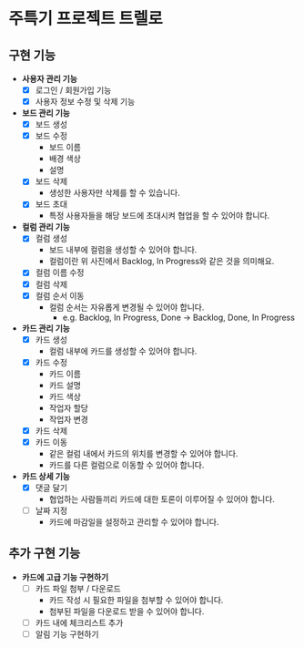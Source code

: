 # 주특기 프로젝트 트렐로
## 구현 기능
- **사용자 관리 기능**
    - [x]  로그인 / 회원가입 기능
    - [x]  사용자 정보 수정 및 삭제 기능
- **보드 관리 기능**
    - [x]  보드 생성
    - [x]  보드 수정
        - 보드 이름
        - 배경 색상
        - 설명
    - [x]  보드 삭제
        - 생성한 사용자만 삭제를 할 수 있습니다.
    - [x]  보드 초대
        - 특정 사용자들을 해당 보드에 초대시켜 협업을 할 수 있어야 합니다.
- **컬럼 관리 기능**
    - [x]  컬럼 생성
        - 보드 내부에 컬럼을 생성할 수 있어야 합니다.
        - 컬럼이란 위 사진에서 Backlog, In Progress와 같은 것을 의미해요.
    - [x]  컬럼 이름 수정
    - [x]  컬럼 삭제
    - [x]  컬럼 순서 이동
        - 컬럼 순서는 자유롭게 변경될 수 있어야 합니다.
            - e.g. Backlog, In Progress, Done → Backlog, Done, In Progress
- **카드 관리 기능**
    - [x]  카드 생성
        - 컬럼 내부에 카드를 생성할 수 있어야 합니다.
    - [x]  카드 수정
        - 카드 이름
        - 카드 설명
        - 카드 색상
        - 작업자 할당
        - 작업자 변경
    - [x]  카드 삭제
    - [x]  카드 이동
        - 같은 컬럼 내에서 카드의 위치를 변경할 수 있어야 합니다.
        - 카드를 다른 컬럼으로 이동할 수 있어야 합니다.
- **카드 상세 기능**
    - [x]  댓글 달기
        - 협업하는 사람들끼리 카드에 대한 토론이 이루어질 수 있어야 합니다.
    - [ ]  날짜 지정
        - 카드에 마감일을 설정하고 관리할 수 있어야 합니다.

## 추가 구현 기능
- **카드에 고급 기능 구현하기**
    - [ ]  카드 파일 첨부 / 다운로드
        - 카드 작성 시 필요한 파일을 첨부할 수 있어야 합니다.
        - 첨부된 파일을 다운로드 받을 수 있어야 합니다.
    - [ ]  카드 내에 체크리스트 추가
    - [ ]  알림 기능 구현하기
